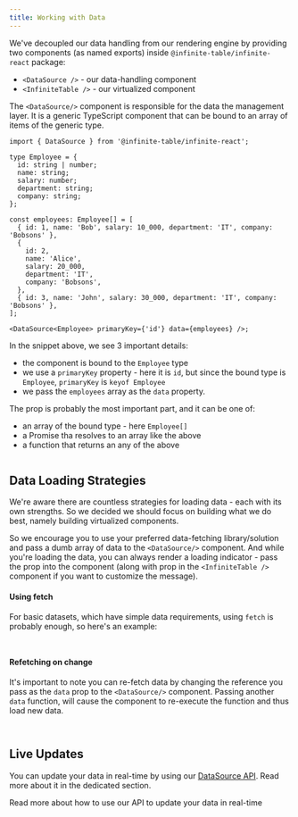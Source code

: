 ```yaml
---
title: Working with Data
---
```


We've decoupled our data handling from our rendering engine by providing two components (as named exports) inside `@infinite-table/infinite-react` package:

- `<DataSource />` - our data-handling component
- `<InfiniteTable />` - our virtualized component

The `<DataSource/>` component is responsible for the data the management layer. It is a generic TypeScript component that can be bound to an array of items of the generic type.

```tsx 
import { DataSource } from '@infinite-table/infinite-react';

type Employee = {
  id: string | number;
  name: string;
  salary: number;
  department: string;
  company: string;
};

const employees: Employee[] = [
  { id: 1, name: 'Bob', salary: 10_000, department: 'IT', company: 'Bobsons' },
  {
    id: 2,
    name: 'Alice',
    salary: 20_000,
    department: 'IT',
    company: 'Bobsons',
  },
  { id: 3, name: 'John', salary: 30_000, department: 'IT', company: 'Bobsons' },
];

<DataSource<Employee> primaryKey={'id'} data={employees} />;
```

In the snippet above, we see 3 important details:

- the component is bound to the `Employee` type
- we use a `primaryKey` property - here it is `id`, but since the bound type is `Employee`, `primaryKey` is `keyof Employee`
- we pass the `employees` array as the `data` property.

The <DataSourcePropLink name="data" /> prop is probably the most important part, and it can be one of:

- an array of the bound type - here `Employee[]`
- a Promise tha resolves to an array like the above
- a function that returns an any of the above

<Sandpack title="Data loading example with promise">

```ts file=basic-example.page.tsx

```

</Sandpack>

## Data Loading Strategies

We're aware there are countless strategies for loading data - each with its own strengths. So we decided we should focus on building what we do best, namely building virtualized components.

So we encourage you to use your preferred data-fetching library/solution and pass a dumb array of data to the `<DataSource/>` component. And while you're loading the data, you can always render a loading indicator - pass the <DataSourcePropLink name="loading" /> prop into the component (along with <PropLink name="loadingText" /> prop in the `<InfiniteTable />` component if you want to customize the message).

#### Using fetch

For basic datasets, which have simple data requirements, using `fetch` is probably enough, so here's an example:

<Sandpack title="Using fetch for remote data">

```ts file=using-fetch-example.page.tsx

```

```ts file=columns.ts

```

</Sandpack>

#### Refetching on change

<Note>

It's important to note you can re-fetch data by changing the reference you pass as the `data` prop to the `<DataSource/>` component. Passing another `data` function, will cause the component to re-execute the function and thus load new data.

</Note>

<Sandpack title="Re-fetching data">

```ts file=refetch-example.page.tsx

```

```ts file=columns.ts

```

</Sandpack>

## Live Updates


You can update your data in real-time by using our [DataSource API](/docs/reference/datasource-api). Read more about it in the dedicated section.

<HeroCards>
<YouWillLearnCard title="Live Updates" path="/docs/learn/working-with-data/updating-data-in-realtime">
Read more about how to use our API to update your data in real-time
</YouWillLearnCard>

</HeroCards>
